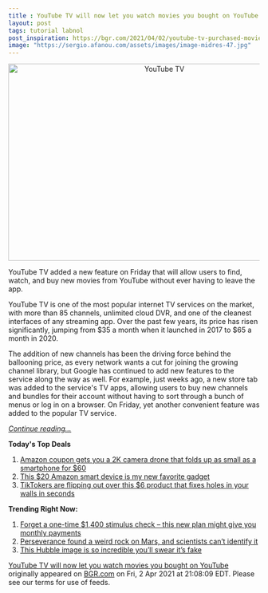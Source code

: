 ```yaml
---
title : YouTube TV will now let you watch movies you bought on YouTube
layout: post
tags: tutorial labnol
post_inspiration: https://bgr.com/2021/04/02/youtube-tv-purchased-movies-rentals/
image: "https://sergio.afanou.com/assets/images/image-midres-47.jpg"
---
```


<center><a href="https://bgr.com/2021/04/02/youtube-tv-purchased-movies-rentals/" class="bgr-rss-featured-image bgr-rss-test-class"><img loading="lazy" width="610" height="395" src="https://bgr.com/wp-content/uploads/2021/04/YouTube-TV.jpg?quality=70&amp;strip=all&amp;w=610" class="attachment-feed_normal size-feed_normal wp-post-image" alt="YouTube TV" loading="lazy" srcset="https://bgr.com/wp-content/uploads/2021/04/YouTube-TV.jpg 1249w, https://bgr.com/wp-content/uploads/2021/04/YouTube-TV.jpg?resize=150,97 150w, https://bgr.com/wp-content/uploads/2021/04/YouTube-TV.jpg?resize=300,194 300w, https://bgr.com/wp-content/uploads/2021/04/YouTube-TV.jpg?resize=768,497 768w, https://bgr.com/wp-content/uploads/2021/04/YouTube-TV.jpg?resize=1024,663 1024w, https://bgr.com/wp-content/uploads/2021/04/YouTube-TV.jpg?resize=610,395 610w, https://bgr.com/wp-content/uploads/2021/04/YouTube-TV.jpg?resize=664,430 664w, https://bgr.com/wp-content/uploads/2021/04/YouTube-TV.jpg?resize=1200,777 1200w, https://bgr.com/wp-content/uploads/2021/04/YouTube-TV.jpg?resize=782,507 782w, https://bgr.com/wp-content/uploads/2021/04/YouTube-TV.jpg?resize=827,536 827w, https://bgr.com/wp-content/uploads/2021/04/YouTube-TV.jpg?resize=800,518 800w" sizes="(max-width: 610px) 100vw, 610px" title="YouTube TV" /></a></center><p>YouTube TV added a new feature on Friday that will allow users to find, watch, and buy new movies from YouTube without ever having to leave the app.</p>
<p>YouTube TV is one of the most popular internet TV services on the market, with more than 85 channels, unlimited cloud DVR, and one of the cleanest interfaces of any streaming app. Over the past few years, its price has risen significantly, jumping from $35 a month when it launched in 2017 to $65 a month in 2020.</p>
<p>The addition of new channels has been the driving force behind the ballooning price, as every network wants a cut for joining the growing channel library, but Google has continued to add new features to the service along the way as well. For example, just weeks ago, a new store tab was added to the service's TV apps, allowing users to buy new channels and bundles for their account without having to sort through a bunch of menus or log in on a browser. On Friday, yet another convenient feature was added to the popular TV service.</p>
<p><a href="https://bgr.com/2021/04/02/youtube-tv-purchased-movies-rentals/" class="more-link"><em>Continue reading...</em></a></p>


<p><strong>Today's Top Deals</strong></p>
<ol>
<li><a href="https://bgr.com/2021/04/01/drone-with-camera-on-amazon-prime-coupon-lowest-price/?utm_source=rss&#038;utm_campaign=topdeals">Amazon coupon gets you a 2K camera drone that folds up as small as a smartphone for $60</a></li>
<li><a href="https://bgr.com/2021/04/02/best-amazon-devices-dash-smart-shelf-deals/?utm_source=rss&#038;utm_campaign=topdeals">This $20 Amazon smart device is my new favorite gadget</a></li>
<li><a href="https://bgr.com/2021/04/02/how-to-fix-a-hole-in-the-wall-fast-and-cheap-amazon-prime-deal-3m-small-hole-repair-kit/?utm_source=rss&#038;utm_campaign=topdeals">TikTokers are flipping out over this $6 product that fixes holes in your walls in seconds</a></li>
</ol>

<p><strong>Trending Right Now:</strong></p>
<ol>
<li><a href="https://bgr.com/2021/04/02/new-stimulus-check-senate-democrats-want-recurring-covid-19-payments/">Forget a one-time $1,400 stimulus check &#8211; this new plan might give you monthly payments</a></li>
<li><a href="https://bgr.com/2021/04/01/mars-rock-perseverance-mystery/">Perseverance found a weird rock on Mars, and scientists can&#8217;t identify it</a></li>
<li><a href="https://bgr.com/2021/04/02/hubble-photo-veil-nebula/">This Hubble image is so incredible you&#8217;ll swear it&#8217;s fake</a></li>
</ol>
<p><a href="https://bgr.com/2021/04/02/youtube-tv-purchased-movies-rentals/">YouTube TV will now let you watch movies you bought on YouTube</a> originally appeared on <a href="http://bgr.com">BGR.com</a> on Fri, 2 Apr 2021 at 21:08:09 EDT. Please see our terms for use of feeds.</p>